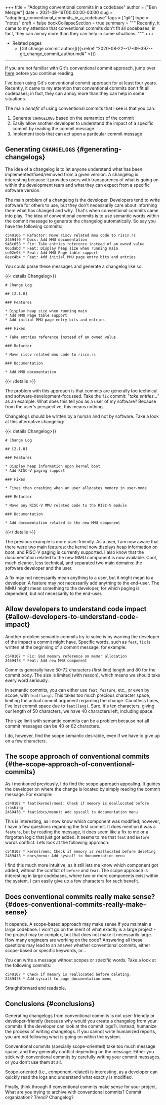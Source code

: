 +++
title = "Adopting conventional commits in a codebase"
author = ["Ben Mezger"]
date = 2021-09-16T00:00:00-03:00
slug = "adopting_conventional_commits_in_a_codebase"
tags = ["git"]
type = "notes"
draft = false
bookCollapseSection = true
summary = """
Recently, it came to my attention that conventional commits don't fit all
codebases; in fact, they can annoy more than they can help in some situations.
"""
+++

-   Related pages
    -   [Git change commit author]({{<relref "2020-08-22--17-09-39Z--git_change_commit_author.md#" >}})

---

If you are not familiar with Git's conventional commit approach, jump over [here](https://www.conventionalcommits.org/)
before you continue reading.

I've been using Git's conventional commit approach for at least four years.
Recently, it came to my attention that conventional commits don't fit all
codebases; in fact, they can annoy more than they can help in some situations.

The main _benefit_ of using conventional commits that I see is that you can:

1.  Generate `CHANGELOGS` based on the semantics of the commit
2.  Easily allow another developer to understand the impact of a specific commit
    by reading the commit message
3.  Implement tools that can act upon a particular commit message


## Generating `CHANGELOGS` {#generating-changelogs}

The idea of a changelog is to let anyone understand what has been
implemented/fixed/removed from a given version. A changelog is interesting
because it provides users with transparency of what is going on within the
development team and what they can expect from a specific software version.

The main problem of a changelog is the developer. Developers tend to write
software for others to use, but they don't necessarily care about informing them
what has changed and why. That's when conventional commits came into play. The
idea of conventional commits is to use semantic words within the commit message
to generate the changelog automatically. So say you have the following commits:

```nil
c540106 * Refactor: Move riscv related mmu code to riscv.rs
24694f0 * Docs: Add MMU documentation
946c058 * Fix: Take entries reference instead of an owned value
065dabd * Feat: Display heap size when running main
cd02e93 * Feat: Add MMU Page table support
8eec4b4 * Feat: Add initial MMU page entry bits and entries
```

You could parse these messages and generate a changelog like so:

{{< details Changelog>}}

```text
# Change Log

## [2.1.0]

### Features

* Display heap size when running main
* Add MMU Page table support
* Add initial MMU page entry bits and entries

### Fixes

* Take entries reference instead of an owned value

### Refactor

* Move riscv related mmu code to riscv.rs

### Documentation

* Add MMU documentation
```

{{< /details >}}

The problem with this approach is that commits are generally too technical and
software-development-focussed. Take the `fix` commit: "_take entries..._" as an
example. What does this tell you as a user of my software? Because from the
user's perspective, this means nothing.

Changelogs should be written by a human and not by software. Take a look at this
alternative changelog:

{{< details Changelog>}}

```text
# Change Log

## [2.1.0]

### Features

* Display heap information upon kernel boot
* Add RISC-V paging support

### Fixes

* Fixes then crashing when an user allocates memory in user-mode

### Refactor

* Move any RISC-V MMU related code to the RISC-V module

### Documentation

* Add documentation related to the new MMU component
```

{{</ details >}}

The previous example is more user-friendly. As a user, I am now aware that there
were two main features: the kernel now displays heap information on boot, and
RISC-V paging is currently supported. I also know that the documentation related
to the new MMU component is now available. Cool, much cleaner, less technical,
and separated two main domains: the software developer and the user.

A fix may not necessarily mean anything to a user, but it might mean to a
developer. A feature may not necessarily add anything to the end-user. The MMU
might mean something to the developer, for which paging is dependent, but not
necessarily to the end-user.


## Allow developers to understand code impact {#allow-developers-to-understand-code-impact}

Another problem semantic commits try to solve is by warning the developer of the
impact a commit might have. Specific words, such as `feat`, `fix` is written at
the beginning of a commit message, for example:

```text
c540107 * Fix: Bad memory reference on memor allocation
24694f8 * Feat: Add new MMU component
```

Commits generally have 50-72 characters (first line) length and 80 for the
commit body. The size is limited (with reason), which means we should take every
word seriously.

In semantic commits, you can either use `feat`, `feature`, etc., or even by
scope, with `feat(lang)`. This takes too much precious character space, limiting
the actual commit argument regarding the change. Countless times, I've lost
commit space due to `feat(lang)`. Sure, it's ten characters, giving our length
of 50 characters, we have 40 characters left, including space.

The size limit with semantic commits can be a problem because not all commit
messages can be 40 or 62 characters.

I do, however, find the scope semantic desirable, even if we have to give
up on a few characters.


## The scope approach of conventional commits {#the-scope-approach-of-conventional-commits}

As I mentioned previously, I do find the scope approach appealing. It guides the
developer on where the change is located by simply reading the commit message.
For example:

```text
c540107 * feat(kernel/mem): Check if memory is deallocated before trashing
24694f8 * feat(docs/menu): Add syscall to documentation menu
```

This is interesting, as I now know which component was modified; however, I have
a few questions regarding the first commit. It does mention it was a `feature`,
but by reading the message, it does seem like a fix to me or a forgotten logic
that just got added. It seems to me that `feat` and `before` words conflict.
Lets look at the following approach:

```text
c540107 * kernel/mem: Check if memory is reallocated before deleting
24694f8 * docs/menu: Add syscall to documentation menu
```

I find this much more intuitive, as it still lets me know which component got
added, without the conflict of `before` and `feat`.
The scope approach is interesting in large codebases, where two or more
components exist within the system. I can easily give up a few characters for
such benefit.


## Does conventional commits really make sense? {#does-conventional-commits-really-make-sense}

It depends. A scope-based approach may make sense if you maintain a large
codebase. I won't go on the merit of what exactly is a large project - the
project may be complex, but that does not make it necessarily large. How many
engineers are working on the code? Answering all these questions may lead to an
answer whether conventional commits, either scope-based or specific keywords,
or...

You can write a message without scopes or specific words. Take a look at the
following commits:

```text
c540107 * Check if memory is reallocated before deleting.
24694f8 * Add syscall to page documentation menu
```

Straightforward and readable.


## Conclusions {#conclusions}

Generating changelogs from conventional commits is not user-friendly or
developer-friendly (because why would you create a changelog from your commits
if the developer can look at the commit logs?). Instead, humanize the process of
writing changelogs. If you cannot write humanized reports, you are not following
what is going on within the system.

Conventional commits (specially scope-oriented) take too much message space, and
they generally conflict depending on the message. Either you stick with
conventional commits by carefully writing your commit messages, or you don't use
them at all.

Scope-oriented (i.e., component-related) is interesting, as a developer can
quickly read the logs and understand what exactly is modified.

Finally, think through if conventional commits make sense for your project. What
are you trying to archive with conventional commits? Commit organization? Trend?
Changelog?
